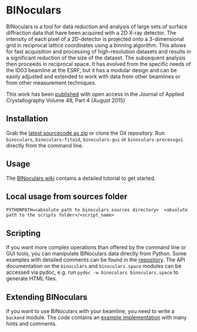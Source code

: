 BINoculars
==========

BINoculars is a tool for data reduction and analysis of large sets of surface diffraction data that have been acquired with a 2D X-ray detector. The intensity of each pixel of a 2D-detector is projected onto a 3-dimensional grid in reciprocal lattice coordinates using a binning algorithm. This allows for fast acquisition and processing of high-resolution datasets and results in a significant reduction of the size of the dataset. The subsequent analysis then proceeds in reciprocal space. It has evolved from the specific needs of the ID03 beamline at the ESRF, but it has a modular design and can be easily adjusted and extended to work with data from other beamlines or from other measurement techniques.

This work has been [published](http://dx.doi.org/10.1107/S1600576715009607) with open access in the Journal of Applied Crystallography Volume 48, Part 4 (August 2015)

## Installation

Grab the [latest sourcecode as zip](https://github.com/id03/binoculars/archive/master.zip) or clone the Git repository. Run `binoculars`, `binoculars-fitaid`, `binoculars-gui` or `binoculars-processgui` directly from the command line.


## Usage

The [BINoculars wiki](https://github.com/id03/binoculars/wiki) contains a detailed tutorial to get started.

## Local usage from sources folder

`PYTHONPATH=<absolute path to binoculars sources directory>  <absolute path to the scripts folder>/<script_name>`

## Scripting

If you want more complex operations than offered by the command line or GUI tools, you can manipulate BINoculars data directly from Python. Some examples with detailed comments can be found in the [repository](https://github.com/id03/binoculars/tree/master/examples/scripts). The API documentation on the `binoculars` and `binoculars.space` modules can be accessed via pydoc, e.g. run `pydoc -w binoculars binoculars.space` to generate HTML files.


## Extending BINoculars

If you want to use BINoculars with your beamline, you need to write a `backend` module. The code contains an [example implementation](https://github.com/id03/binoculars/blob/master/BINoculars/backends/example.py) with many hints and comments.
